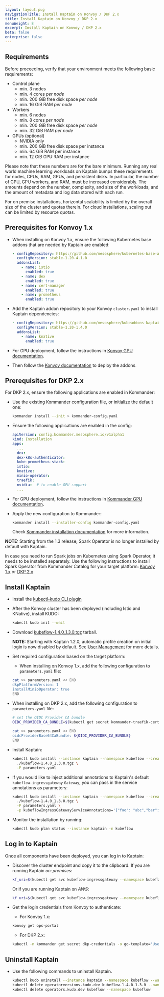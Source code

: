 ```yaml
---
layout: layout.pug
navigationTitle: Install Kaptain on Konvoy / DKP 2.x
title: Install Kaptain on Konvoy / DKP 2.x
menuWeight: 8
excerpt: Install Kaptain on Konvoy / DKP 2.x
beta: false
enterprise: false
---
```


## Requirements

Before proceeding, verify that your environment meets the following basic requirements:

-   Control plane
    - min. 3 nodes
    - min. 4 cores _per node_
    - min. 200 GiB free disk space _per node_
    - min. 16 GiB RAM _per node_
-   Workers
    - min. 6 nodes
    - min. 8 cores _per node_
    - min. 200 GiB free disk space _per node_
    - min. 32 GiB RAM _per node_
-   GPUs (optional)
    - NVIDIA only
    - min. 200 GiB free disk space per instance
    - min. 64 GiB RAM per instance
    - min. 12 GiB GPU RAM per instance

Please note that these numbers are for the bare minimum.
Running any real world machine learning workloads on Kaptain bumps these requirements for nodes, CPUs, RAM, GPUs, and persistent disks.
In particular, the number of CPU, GPU workers, and RAM, must be increased considerably.
The amounts depend on the number, complexity, and size of the workloads, and the amount of metadata and log data stored with each run.

For on premise installations, horizontal scalability is limited by the overall size of the cluster and quotas therein.
For cloud installations, scaling out can be limited by resource quotas.

## Prerequisites for Konvoy 1.x

-   When installing on Konvoy 1.x, ensure the following Kubernetes base addons that are needed by Kaptain are enabled:

    ```yaml
    - configRepository: https://github.com/mesosphere/kubernetes-base-addons
      configVersion: stable-1.20-4.1.0
      addonsList:
        - name: istio
          enabled: true
        - name: dex
          enabled: true
        - name: cert-manager
          enabled: true
        - name: prometheus
          enabled: true
    ```
-   Add the Kaptain addon repository to your Konvoy `cluster.yaml` to install Kaptain dependencies:

    ```yaml
    - configRepository: https://github.com/mesosphere/kubeaddons-kaptain
      configVersion: stable-1.20-1.4.0
      addonsList:
        - name: knative
          enabled: true
    ```
<!-- Do we need to update anything on the file location above? update/decompress the link?-->
-   For GPU deployment, follow the instructions in [Konvoy GPU documentation][konvoy-gpu].

-   Then follow the [Konvoy documentation][konvoy_deploy_addons] to deploy the addons.

## Prerequisites for DKP 2.x

For DKP 2.x, ensure the following applications are enabled in Kommander:

-   Use the existing Kommander configuration file, or initialize the default one:

    ```bash
    kommander install --init > kommander-config.yaml
    ```

-   Ensure the following applications are enabled in the config:

    ```yaml
    apiVersion: config.kommander.mesosphere.io/v1alpha1
    kind: Installation
    apps:
      ...
      dex:
      dex-k8s-authenticator:
      kube-prometheus-stack:
      istio:
      knative:
      minio-operator:
      traefik:
      nvidia:  # to enable GPU support
      ...
    ```

-   For GPU deployment, follow the instructions in [Kommander GPU documentation][kommander-gpu].

-   Apply the new configuration to Kommander:

    ```bash
    kommander install --installer-config kommander-config.yaml
    ```

    Check [Kommander installation documentation][kommander-install] for more information.

<p class="message--note"><strong>NOTE: </strong>Starting from the 1.3 release, Spark Operator is no longer installed by default with Kaptain.</p>

In case you need to run Spark jobs on Kubernetes using Spark Operator, it needs to be installed separately.
Use the following instructions to install Spark Operator from Kommander Catalog for your target platform:
[Konvoy 1.x][install-spark-konvoy1] or [DKP 2.x][install-spark-dkp2]

## Install Kaptain

-   Install the [kubectl-kudo CLI plugin][kudo_cli]

-   After the Konvoy cluster has been deployed (including Istio and KNative), install KUDO:

    ```bash
    kubectl kudo init --wait
    ```

-   Download [kubeflow-1.4.0_1.3.0.tgz][download] tarball.

    <p class="message--note"><strong>NOTE: </strong>Starting with Kaptain 1.2.0, automatic profile creation on initial login is now disabled by default. See <a href="../../user-management">User Management</a> for more details.</p>

-   Set required configuration based on the target platform:

    - When installing on Konvoy 1.x, add the following configuration to `parameters.yaml` file:

    ```bash
    cat >> parameters.yaml << END
    dkpPlatformVersion: 1
    installMinioOperator: true
    END
    ```

-   When installing on DKP 2.x, add the following configuration to `parameters.yaml` file:

    ```bash
    # set the OIDC Provider CA bundle
    OIDC_PROVIDER_CA_BUNDLE=$(kubectl get secret kommander-traefik-certificate -n kommander -o jsonpath="{.data.ca\.crt}")
  
    cat >> parameters.yaml << END
    oidcProviderBase64CaBundle: ${OIDC_PROVIDER_CA_BUNDLE}
    END
    ```

-   Install Kaptain:

    ```bash
    kubectl kudo install --instance kaptain --namespace kubeflow --create-namespace \
      ./kubeflow-1.4.0_1.3.0.tgz \
      -P parameters.yaml
    ```

-   If you would like to inject additional annotations to Kaptain's default `kubeflow-ingressgateway` `Gateway`, you can pass in the service annotations as parameters:

    ```bash
    kubectl kudo install --instance kaptain --namespace kubeflow --create-namespace \
      ./kubeflow-1.4.0_1.3.0.tgz \
      -P parameters.yaml \
      -p kubeflowIngressGatewayServiceAnnotations='{"foo": "abc","bar": "xyz"}'
    ```

-   Monitor the installation by running:

    ```bash
    kubectl kudo plan status --instance kaptain -n kubeflow
    ```

## Log in to Kaptain

Once all components have been deployed, you can log in to Kaptain:

-   Discover the cluster endpoint and copy it to the clipboard.
    If you are running Kaptain _on-premises_:

    ```bash
    kf_uri=$(kubectl get svc kubeflow-ingressgateway --namespace kubeflow -o jsonpath="{.status.loadBalancer.ingress[*].ip}") && echo "https://${kf_uri}"
    ```

    Or if you are running Kaptain on _AWS_:

    ```bash
    kf_uri=$(kubectl get svc kubeflow-ingressgateway --namespace kubeflow -o jsonpath="{.status.loadBalancer.ingress[*].hostname}") && echo "https://${kf_uri}"
    ```

-   Get the login credentials from Konvoy to authenticate:

    - For Konvoy 1.x:

    ```bash
    konvoy get ops-portal
    ```

    - For DKP 2.x:

    ```bash
    kubectl -n kommander get secret dkp-credentials -o go-template='Username: {{.data.username|base64decode}}{{ "\n"}}Password: {{.data.password|base64decode}}{{ "\n"}}')
    ```

## Uninstall Kaptain

-   Use the following commands to uninstall Kaptain.

    ```bash
    kubectl kudo uninstall --instance kaptain --namespace kubeflow --wait
    kubectl delete operatorversions.kudo.dev kubeflow-1.4.0-1.3.0 --namespace kubeflow
    kubectl delete operators.kudo.dev kubeflow --namespace kubeflow
    ```

[download]: ../../download/
[install-spark-dkp2]: /dkp/kommander/2.1/workspaces/applications/catalog-applications/dkp-applications/spark-operator/
[install-spark-konvoy1]: /dkp/kommander/1.4/projects/platform-services/platform-services-catalog/kudo-spark/
[kommander-install]: /dkp/kommander/latest/install/
[kommander-gpu]: /dkp/kommander/latest/gpu/
[konvoy-gpu]: /dkp/konvoy/1.8/gpu/
[konvoy_deploy_addons]: /dkp/konvoy/1.8/upgrade/upgrade-kubernetes-addons/#prepare-for-addons-upgrade
[kudo_cli]: https://kudo.dev/#get-kudo
